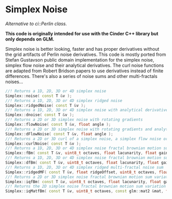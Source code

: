 Simplex Noise
===============

*Alternative to ci::Perlin class.*

**This code is originally intended for use with the Cinder C++ library but only depends on GLM.**

Simplex noise is better looking, faster and has proper derivatives without the grid artifacts of Perlin noise derivatives. This code is mostly ported from Stefan Gustavson public domain implementation for the simplex noise, simplex flow noise and their analytical derivatives. The curl noise functions are adapted from Robert Bridson papers to use derivatives instead of finite differences. There's also a series of noise sums and other multi-fractals noises...

```c++
//! Returns a 1D, 2D, 3D or 4D simplex noise
Simplex::noise( const T &v );
//! Returns a 1D, 2D, 3D or 4D simplex ridged noise
Simplex::ridgedNoise( const T &v );
//! Returns a 1D, 2D, 3D or 4D simplex noise with analytical derivatives
Simplex::dnoise( const T &v );
//! Returns a 2D or 3D simplex noise with rotating gradients
Simplex::flowNoise( const T &v, float angle );
//! Returns a 2D or 3D simplex noise with rotating gradients and analytical derivatives
Simplex::dFlowNoise( const T &v, float angle );
//! Returns a 2D or 3D curl of a simplex noise, a simplex flow noise or a fractal brownian motion sum
Simplex::curlNoise( const T &v );
//! Returns a 1D, 2D, 3D or 4D simplex noise fractal brownian motion sum
Simplex::fBm( const T &v, uint8_t octaves, float lacunarity, float gain );
//! Returns a 1D, 2D, 3D or 4D simplex noise fractal brownian motion sum with analytical derivatives
Simplex::dfBm( const T &v, uint8_t octaves, float lacunarity, float gain );
//! Returns a 1D, 2D, 3D or 4D simplex ridged multi-fractal noise sum
Simplex::ridgedMF( const T &v, float ridgeOffset, uint8_t octaves, float lacunarity, float gain );
//! Returns a 2D or 3D simplex noise fractal brownian motion sum variation by Iñigo Quilez
Simplex::iqfBm( const T &v, uint8_t octaves, float lacunarity, float gain );
//! Returns the 2D simplex noise fractal brownian motion sum variation by Iñigo Quilez that use a mat2 to transform each octave
Simplex::iqMatfBm( const T &v, uint8_t octaves, const glm::mat2 &mat, float gain );
```